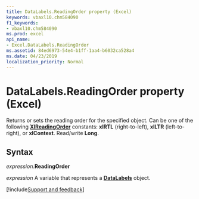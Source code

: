 ```yaml
---
title: DataLabels.ReadingOrder property (Excel)
keywords: vbaxl10.chm584090
f1_keywords:
- vbaxl10.chm584090
ms.prod: excel
api_name:
- Excel.DataLabels.ReadingOrder
ms.assetid: 84ed6973-54e4-b1ff-1aa4-b6032ca528a4
ms.date: 04/23/2019
localization_priority: Normal
---
```



# DataLabels.ReadingOrder property (Excel)

Returns or sets the reading order for the specified object. Can be one of the following **[XlReadingOrder](word.xlreadingorder.md)** constants: **xlRTL** (right-to-left), **xlLTR** (left-to-right), or **xlContext**. Read/write **Long**.


## Syntax

_expression_.**ReadingOrder**

_expression_ A variable that represents a **[DataLabels](Excel.DataLabels(object).md)** object.




[!include[Support and feedback](~/includes/feedback-boilerplate.md)]